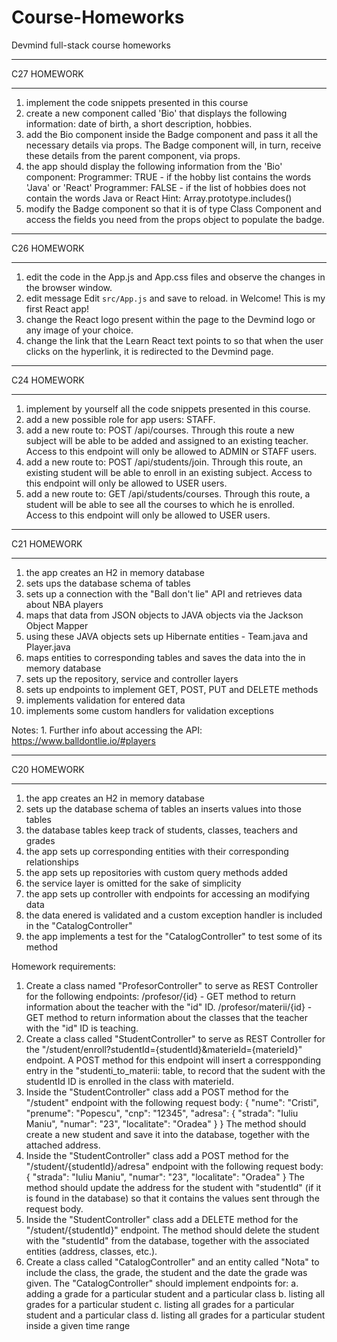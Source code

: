 # Course-Homeworks
Devmind full-stack course homeworks
*****************
C27 HOMEWORK
****************
1. implement the code snippets presented in this course
2. create a new component called 'Bio' that displays the following information: date of birth, a short description, hobbies.
3. add the Bio component inside the Badge component and pass it all the necessary details via props. The Badge component will, in turn, receive these details from the parent component, via props.
4. the app should display the following information from the 'Bio' component:
         Programmer: TRUE - if the hobby list contains the words 'Java' or 'React'
         Programmer: FALSE - if the list of hobbies does not contain the words Java or React
         Hint: Array.prototype.includes()
5. modify the Badge component so that it is of type Class Component and access the fields you need from the props object to populate the badge.
   
*****************
C26 HOMEWORK
*****************
1. edit the code in the App.js and App.css files and observe the changes in the browser window.
2. edit message Edit <code>src/App.js</code> and save to reload. in Welcome! This is my first React app!
3. change the React logo present within the page to the Devmind logo or any image of your choice.
4. change the link that the Learn React text points to so that when the user clicks on the hyperlink, it is redirected to the Devmind page.

*****************
C24 HOMEWORK
*****************
1. implement by yourself all the code snippets presented in this course.
2. add a new possible role for app users: STAFF.
3. add a new route to: POST /api/courses. Through this route a new subject will be able to be added and assigned to an existing teacher. Access to this endpoint will only be allowed to ADMIN or STAFF users.
4. add a new route to: POST /api/students/join. Through this route, an existing student will be able to enroll in an existing subject. Access to this endpoint will only be allowed to USER users.
5. add a new route to: GET /api/students/courses. Through this route, a student will be able to see all the courses to which he is enrolled. Access to this endpoint will only be allowed to USER users.

*****************
C21 HOMEWORK
*****************
1. the app creates an H2 in memory database
2. sets ups the database schema of tables
3. sets up a connection with the "Ball don't lie" API and retrieves data about NBA players
4. maps that data from JSON objects to JAVA objects via the Jackson Object Mapper
5. using these JAVA objects sets up Hibernate entities - Team.java and Player.java
6. maps entities to corresponding tables and saves the data into the in memory database
7. sets up the repository, service and controller layers
8. sets up endpoints to implement GET, POST, PUT and DELETE methods
9. implements validation for entered data
10. implements some custom handlers for validation exceptions

Notes: 1. Further info about accessing the API: https://www.balldontlie.io/#players

*****************
C20 HOMEWORK
*****************

1. the app creates an H2 in memory database
2. sets up the database schema of tables an inserts values into those tables
3. the database tables keep track of students, classes, teachers and grades
4. the app sets up corresponding entities with their corresponding relationships
5. the app sets up repositories with custom query methods added
6. the service layer is omitted for the sake of simplicity
7. the app sets up controller with endpoints for accessing an modifying data
8. the data enered is validated and a custom exception handler is included in the "CatalogController"
9. the app implements a test for the "CatalogController" to test some of its method

Homework requirements:

1.  Create a class named "ProfesorController" to serve as REST Controller for the following endpoints:
    /profesor/{id} - GET method to return information about the teacher with the "id" ID.
    /profesor/materii/{id} - GET method to return information about the classes that the teacher with the "id" ID is teaching.
2. Create a class called "StudentController" to serve as REST Controller for the "/student/enroll?studentId={studentId}&materieId={materieId}" endpoint.
   A POST method for this endpoint will insert a correspponding entry in the "studenti_to_materii: table, to record that the sudent with the studentId ID is enrolled in the class with materieId.
3. Inside the "StudentController" class add a POST method for the "/student" endpoint with the following request body:
    {
        "nume": "Cristi",
        "prenume": "Popescu",
        "cnp": "12345",
        "adresa": {
            "strada": "Iuliu Maniu",
            "numar": "23",
            "localitate": "Oradea"
        }
    }
   The method should create a new student and save it into the database, together with the attached address.
4. Inside the "StudentController" class add a POST method for the "/student/{studentId}/adresa" endpoint with the following request body:
    {
        "strada": "Iuliu Maniu",
        "numar": "23",
        "localitate": "Oradea"
    }
   The method should update the address for the student with "studentId" (if it is found in the database) so that it contains the values sent through the request body.
5. Inside the "StudentController" class add a DELETE method for the "/student/{studentId}" endpoint.
   The method should delete the student with the "studentId" from the database, together with the associated entities (address, classes, etc.).
6. Create a class called "CatalogController" and an entity called "Nota" to include the class, the grade, the student and the date the grade was given.
   The "CatalogController" should implement endpoints for:
     a. adding a grade for a particular student and a particular class
     b. listing all grades for a particular student
     c. listing all grades for a particular student and a particular class
     d. listing all grades for a particular student inside a given time range

